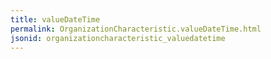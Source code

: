 ```yaml
---
title: valueDateTime
permalink: OrganizationCharacteristic.valueDateTime.html
jsonid: organizationcharacteristic_valuedatetime
---
```

